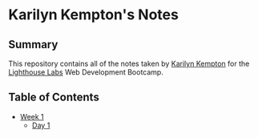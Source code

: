 # Karilyn Kempton's Notes
## Summary
This repository contains all of the notes taken by [Karilyn Kempton](https://github.com/karilyn) for the [Lighthouse Labs](https://www.lighthouselabs.ca/) Web Development Bootcamp.

## Table of Contents
* [Week 1](/Week_1/)
  * [Day 1](/Week_1/Day_1/)